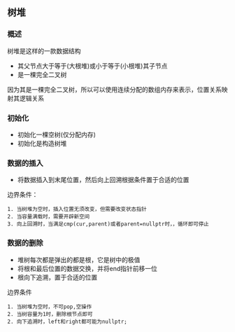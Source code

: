 ## 树堆

### 概述

树堆是这样的一款数据结构
+ 其父节点大于等于(大根堆)或小于等于(小根堆)其子节点
+ 是一棵完全二叉树

因为其是一棵完全二叉树，所以可以使用连续分配的数组内存来表示，位置关系映射其逻辑关系

### 初始化

+ 初始化一棵空树(仅分配内存)
+ 初始化是构造树堆


### 数据的插入

+ 将数据插入到末尾位置，然后向上回溯根据条件置于合适的位置

边界条件： 

    1. 当树堆为空时，插入位置无须改变，但需要改变状态指针
    2. 当容量满载时，需要开辟新空间
    3. 向上回溯时，当满足cmp(cur,parent)或者parent=nullptr时，，循环即可停止

### 数据的删除

+ 堆树每次都是弹出的都是根，它是树中的极值
+ 将根和最后位置的数据交换，并将end指针前移一位
+ 根向下追溯，置于合适的位置

边界条件

    1. 当树堆为空时，不可pop,空操作
    2. 当树容量为1时，删除根节点即可
    2. 向下追溯时，left和right都可能为nullptr;

